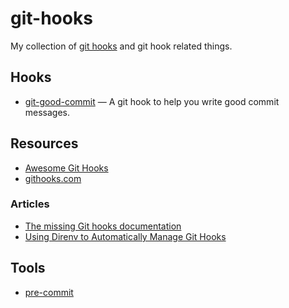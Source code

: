 # git-hooks

My collection of [git hooks](https://git-scm.com/docs/githooks) and git hook related things.

## Hooks

- [git-good-commit](https://github.com/tommarshall/git-good-commit)
  — A git hook to help you write good commit messages.

## Resources

- [Awesome Git Hooks](https://github.com/aitemr/awesome-git-hooks)
- [githooks.com](https://githooks.com)

### Articles

- [The missing Git hooks documentation](https://longair.net/blog/2011/04/09/missing-git-hooks-documentation/)
- [Using Direnv to Automatically Manage Git Hooks](https://knpw.rs/blog/direnv-git-hooks)

## Tools

- [pre-commit](https://pre-commit.com/)
